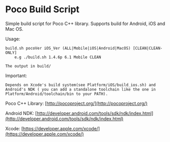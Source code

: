 Poco Build Script
=================

Simple build script for Poco C++ library. Supports build for Android, iOS and Mac OS.

Usage:

	build.sh pocoVer iOS_Ver (ALL|Mobile|iOS|Android|MacOS) [CLEAN|CLEAN-ONLY]
		e.g ./build.sh 1.4.6p 6.1 Mobile CLEAN 
		
	The output in build/

Important:
	
	Depends on Xcode's build system(see Platform/iOS/build_ios.sh) and Android's NDK ( you can add a standalone toolchain like the one in Platform/Android/toolchain/bin to your PATH).

Poco C++ Library: [http://pocoproject.org/](http://pocoproject.org/)

Android NDK: [http://developer.android.com/tools/sdk/ndk/index.html](http://developer.android.com/tools/sdk/ndk/index.html)

Xcode: [https://developer.apple.com/xcode/](https://developer.apple.com/xcode/)
